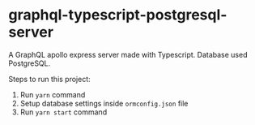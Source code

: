 # graphql-typescript-postgresql-server

A GraphQL apollo express server made with Typescript. Database used PostgreSQL.

Steps to run this project:

1. Run `yarn` command
2. Setup database settings inside `ormconfig.json` file
3. Run `yarn start` command
